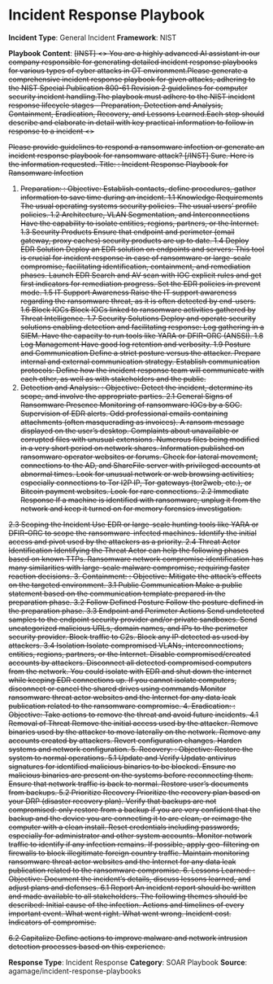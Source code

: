 # Incident Response Playbook

**Incident Type**: General Incident
**Framework**: NIST

**Playbook Content**:
<s>[INST] <<SYS>>
You are a highly advanced AI assistant in our company responsible for generating detailed incident response playbooks for various types of cyber attacks in OT environment.Please generate a comprehensive incident response playbook for given attacks, adhering to the NIST Special Publication 800-61 Revision 2 guidelines for computer security incident handling.The playbook must adhere to the NIST incident response lifecycle stages - Preparation, Detection and Analysis, Containment, Eradication, Recovery, and Lessons Learned.Each step should describe and elaborate in detail with key practical information to follow in response to a incident
<</SYS>>

Please provide guidelines to respond a ransomware infection or generate an incident response playbook for ransomware attack? [/INST] Sure. Here is the information requested.
Title: : Incident Response Playbook for Ransomware Infection
1. Preparation: : Objective: Establish contacts, define procedures, gather information to save time during an incident.
1.1 Knowledge Requirements
The usual operating systems security policies.
The usual users’ profile policies.
1.2 Architecture, VLAN Segmentation, and Interconnections
Have the capability to isolate entities, regions, partners, or the Internet.
1.3 Security Products
Ensure that endpoint and perimeter (email gateway, proxy caches) security products are up to date.
1.4 Deploy EDR Solution
Deploy an EDR solution on endpoints and servers:
This tool is crucial for incident response in case of ransomware or large-scale compromise, facilitating identification, containment, and remediation phases.
Launch EDR Search and AV scan with IOC explicit rules and get first indicators for remediation progress.
Set the EDR policies in prevent mode.
1.5 IT Support Awareness
Raise the IT support awareness regarding the ransomware threat, as it is often detected by end-users.
1.6 Block IOCs
Block IOCs linked to ransomware activities gathered by Threat Intelligence.
1.7 Security Solutions
Deploy and operate security solutions enabling detection and facilitating response:
Log gathering in a SIEM.
Have the capacity to run tools like YARA or DFIR-ORC (ANSSI).
1.8 Log Management
Have good log retention and verbosity.
1.9 Posture and Communication
Define a strict posture versus the attacker.
Prepare internal and external communication strategy.
Establish communication protocols: Define how the incident response team will communicate with each other, as well as with stakeholders and the public.
2. Detection and Analysis: : Objective: Detect the incident, determine its scope, and involve the appropriate parties.
2.1 General Signs of Ransomware Presence
Monitoring of ransomware IOCs by a SOC.
Supervision of EDR alerts.
Odd professional emails containing attachments (often masquerading as invoices).
A ransom message displayed on the user’s desktop.
Complaints about unavailable or corrupted files with unusual extensions.
Numerous files being modified in a very short period on network shares.
Information published on ransomware operator websites or forums.
Check for lateral movement, connections to the AD, and ShareFile server with privileged accounts at abnormal times.
Look for unusual network or web browsing activities; especially connections to Tor I2P IP, Tor gateways (tor2web, etc.), or Bitcoin payment websites.
Look for rare connections.
2.2 Immediate Response
If a machine is identified with ransomware, unplug it from the network and keep it turned on for memory forensics investigation.

2.3 Scoping the Incident
Use EDR or large-scale hunting tools like YARA or DFIR-ORC to scope the ransomware-infected machines.
Identify the initial access and pivot used by the attackers as a priority.
2.4 Threat Actor Identification
Identifying the Threat Actor can help the following phases based on known TTPs.
Ransomware network compromise identification has many similarities with large-scale malware compromise, requiring faster reaction decisions.
3. Containment: : Objective: Mitigate the attack’s effects on the targeted environment.
3.1 Public Communication
Make a public statement based on the communication template prepared in the preparation phase.
3.2 Follow Defined Posture
Follow the posture defined in the preparation phase.
3.3 Endpoint and Perimeter Actions
Send undetected samples to the endpoint security provider and/or private sandboxes.
Send uncategorized malicious URLs, domain names, and IPs to the perimeter security provider.
Block traffic to C2s.
Block any IP detected as used by attackers.
3.4 Isolation
Isolate compromised VLANs, interconnections, entities, regions, partners, or the Internet.
Disable compromised/created accounts by attackers.
Disconnect all detected compromised computers from the network.
You could isolate with EDR and shut down the internet while keeping EDR connections up.
If you cannot isolate computers, disconnect or cancel the shared drives using commands 
Monitor ransomware threat actor websites and the Internet for any data leak publication related to the ransomware compromise.
4. Eradication: : Objective: Take actions to remove the threat and avoid future incidents.
4.1 Removal of Threat
Remove the initial access used by the attacker.
Remove binaries used by the attacker to move laterally on the network.
Remove any accounts created by attackers.
Revert configuration changes.
Harden systems and network configuration.
5. Recovery: : Objective: Restore the system to normal operations.
5.1 Update and Verify
Update antivirus signatures for identified malicious binaries to be blocked.
Ensure no malicious binaries are present on the systems before reconnecting them.
Ensure that network traffic is back to normal.
Restore user’s documents from backups.
5.2 Prioritize Recovery
Prioritize the recovery plan based on your DRP (disaster recovery plan).
Verify that backups are not compromised: only restore from a backup if you are very confident that the backup and the device you are connecting it to are clean, or reimage the computer with a clean install.
Reset credentials including passwords, especially for administrator and other system accounts.
Monitor network traffic to identify if any infection remains.
If possible, apply geo-filtering on firewalls to block illegitimate foreign country traffic.
Maintain monitoring ransomware threat actor websites and the Internet for any data leak publication related to the ransomware compromise.
6. Lessons Learned: : Objective: Document the incident’s details, discuss lessons learned, and adjust plans and defenses.
6.1 Report
An incident report should be written and made available to all stakeholders. The following themes should be described:
Initial cause of the infection.
Actions and timelines of every important event.
What went right.
What went wrong.
Incident cost.
Indicators of compromise.


6.2 Capitalize
Define actions to improve malware and network intrusion detection processes based on this experience.</s>



**Response Type**: Incident Response
**Category**: SOAR Playbook
**Source**: agamage/incident-response-playbooks
